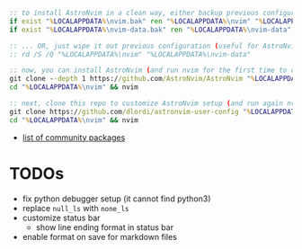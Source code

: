 ```bat
:: to install AstroNvim in a clean way, either backup previous configuration...
if exist "%LOCALAPPDATA%\nvim.bak" ren "%LOCALAPPDATA%\nvim" "%LOCALAPPDATA%\nvim.bak"
if exist "%LOCALAPPDATA%\nvim-data.bak" ren "%LOCALAPPDATA%\nvim-data" "%LOCALAPPDATA%\nvim-data.bak"

:: ... OR, just wipe it out previous configuration (useful for AstroNvim updates!)
:: rd /S /Q "%LOCALAPPDATA%\nvim" "%LOCALAPPDATA%\nvim-data"

:: now, you can install AstroNvim (and run nvim for the first time to donwload required packages!)
git clone --depth 1 https://github.com/AstroNvim/AstroNvim "%LOCALAPPDATA%\nvim"
cd "%LOCALAPPDATA%\nvim" && nvim

:: next, clone this repo to customize AstroNvim setup (and run again nvim to complete customization!)
git clone https://github.com/dlordi/astronvim-user-config "%LOCALAPPDATA%\nvim\lua\user"
cd "%LOCALAPPDATA%\nvim" && nvim
```

- [list of community packages](https://github.com/AstroNvim/astrocommunity/tree/main)

# TODOs

- fix python debugger setup (it cannot find python3)
- replace `null_ls` with `none_ls`
- customize status bar
    - show line ending format in status bar
- enable format on save for markdown files
